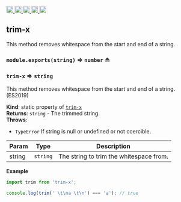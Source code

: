 <a href="https://travis-ci.org/Xotic750/trim-x"
  title="Travis status">
<img
  src="https://travis-ci.org/Xotic750/trim-x.svg?branch=master"
  alt="Travis status" height="18">
</a>
<a href="https://david-dm.org/Xotic750/trim-x"
  title="Dependency status">
<img src="https://david-dm.org/Xotic750/trim-x/status.svg"
  alt="Dependency status" height="18"/>
</a>
<a
  href="https://david-dm.org/Xotic750/trim-x?type=dev"
  title="devDependency status">
<img src="https://david-dm.org/Xotic750/trim-x/dev-status.svg"
  alt="devDependency status" height="18"/>
</a>
<a href="https://badge.fury.io/js/trim-x"
  title="npm version">
<img src="https://badge.fury.io/js/trim-x.svg"
  alt="npm version" height="18">
</a>
<a href="https://www.jsdelivr.com/package/npm/trim-x"
  title="jsDelivr hits">
<img src="https://data.jsdelivr.com/v1/package/npm/trim-x/badge?style=rounded"
  alt="jsDelivr hits" height="18">
</a>

<a name="module_trim-x"></a>

## trim-x

This method removes whitespace from the start and end of a string.

<a name="exp_module_math-trim-x.exports"></a>

### `module.exports(string)` ⇒ <code>number</code> ⏏

<a name="module_trim-x"></a>

### `trim-x` ⇒ <code>string</code>

This method removes whitespace from the start and end of a string. (ES2019)

**Kind**: static property of [<code>trim-x</code>](#module_trim-x)  
**Returns**: <code>string</code> - The trimmed string.  
**Throws**:

- <code>TypeError</code> If string is null or undefined or not coercible.

| Param  | Type                | Description                             |
| ------ | ------------------- | --------------------------------------- |
| string | <code>string</code> | The string to trim the whitespace from. |

**Example**

```js
import trim from 'trim-x';

console.log(trim(' \t\na \t\n') === 'a'); // true
```
